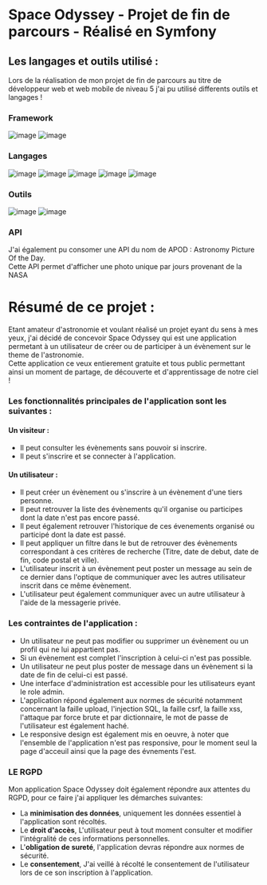 # Space Odyssey - Projet de fin de parcours - Réalisé en Symfony

## Les langages et outils utilisé :

Lors de la réalisation de mon projet de fin de parcours au titre de développeur web et web mobile de niveau 5 j'ai pu utilisé differents outils et langages ! 

### Framework

![image](https://user-images.githubusercontent.com/109731213/210215766-ebdbd00a-5dcf-4f65-b1f0-8754d98ae316.png) ![image](https://user-images.githubusercontent.com/109731213/210215738-2cc52e9b-0e9d-479b-b0ca-7b4de0ec73a6.png)

### Langages

![image](https://user-images.githubusercontent.com/109731213/210215862-d83a2586-6a2b-47bb-8d79-b6377eb63d68.png) ![image](https://user-images.githubusercontent.com/109731213/210215876-1e11569d-92dd-4013-a4d5-02c076ab4e18.png) ![image](https://user-images.githubusercontent.com/109731213/210216921-6fb31c29-fc4b-4a2a-8ca6-2ba3039dcdb1.png) ![image](https://user-images.githubusercontent.com/109731213/210216070-846edab9-da01-4e75-9fba-53a592906eba.png) ![image](https://user-images.githubusercontent.com/109731213/210216085-424cc68b-a267-4ab1-a3b9-bcfc9eef408e.png) 


### Outils

![image](https://user-images.githubusercontent.com/109731213/210216873-7bfdcd9c-ff0e-4325-898a-da1cefe4ec32.png) ![image](https://user-images.githubusercontent.com/109731213/210216879-db5ff25d-58dd-4df1-9712-437fa86d1099.png)

### API

J'ai également pu consomer une API du nom de APOD : Astronomy Picture Of the Day.  
Cette API permet d'afficher une photo unique par jours provenant de la NASA


# Résumé de ce projet :

Etant amateur d'astronomie et voulant réalisé un projet eyant du sens à mes yeux, j'ai décidé de concevoir Space Odyssey qui est une application permetant à un utilisateur de créer ou de participer à un évènement sur le theme de l'astronomie.  
Cette application ce veux entierement gratuite et tous public permettant ainsi un moment de partage, de découverte et d'apprentissage de notre ciel !    

### Les fonctionnalités principales de l'application sont les suivantes :   

#### Un visiteur :

* Il peut consulter les évènements sans pouvoir si inscrire.
* Il peut s'inscrire et se connecter à l'application.

#### Un utilisateur :

* Il peut créer un évènement ou s'inscrire à un évènement d'une tiers personne.
* Il peut retrouver la liste des évènements qu'il organise ou participes dont la date n'est pas encore passé.
* Il peut également retrouver l'historique de ces évenements organisé ou participé dont la date est passé.
* Il peut appliquer un filtre dans le but de retrouver des évènements correspondant à ces critères de recherche (Titre, date de debut, date de fin, code postal et ville).
* L'utilisateur inscrit à un évènement peut poster un message au sein de ce dernier dans l'optique de communiquer avec les autres utilisateur inscrit dans ce même évènement.
* L'utilisateur peut également communiquer avec un autre utilisateur à l'aide de la messagerie privée.

### Les contraintes de l'application :   

* Un utilisateur ne peut pas modifier ou supprimer un évènement ou un profil qui ne lui appartient pas.
* Si un évènement est complet l'inscription à celui-ci n'est pas possible.
* Un utilisateur ne peut plus poster de message dans un évènement si la date de fin de celui-ci est passé.
* Une interface d'administration est accessible pour les utilisateurs eyant le role admin.
* L'application répond également aux normes de sécurité notamment concernant la faille upload, l'injection SQL, la faille csrf, la faille xss, l'attaque par force brute et par dictionnaire, le mot de passe de l'utilisateur est également haché.
* Le responsive design est également mis en oeuvre, à noter que l'ensemble de l'application n'est pas responsive, pour le moment seul la page d'acceuil ainsi que la page des évnements l'est.

### LE RGPD

Mon application Space Odyssey doit également répondre aux attentes du RGPD, pour ce faire j'ai appliquer les démarches suivantes:  

* La __minimisation des données__, uniquement les données essentiel à l'application sont récoltés.
* Le __droit d'accès__, L'utilisateur peut à tout moment consulter et modifier l'intégralité de ces informations personnelles.
* L'__obligation de sureté__, l'application devras répondre aux normes de sécurité.
* Le __consentement__, J'ai veillé à récolté le consentement de l'utilisateur lors de ce son inscription à l'application.

